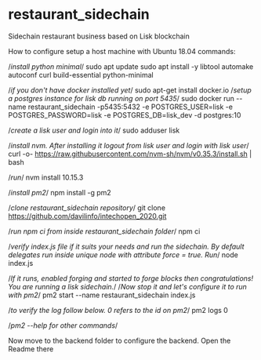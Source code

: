 # restaurant_sidechain
Sidechain restaurant business based on Lisk blockchain

How to configure
setup a host machine with Ubuntu 18.04
commands: 

/*install python minimal*/
sudo apt update
sudo apt install -y libtool automake autoconf curl build-essential python-minimal

/*if you don't have docker installed yet*/
sudo apt-get install docker.io
/*setup a postgres instance for lisk db running on port 5435*/
sudo docker run --name restaurant_sidechain -p5435:5432 -e POSTGRES_USER=lisk -e POSTGRES_PASSWORD=lisk -e POSTGRES_DB=lisk_dev -d postgres:10

/*create a lisk user and login into it*/
sudo adduser lisk

/*install nvm. After installing it logout from lisk user and login with lisk user*/
curl -o- https://raw.githubusercontent.com/nvm-sh/nvm/v0.35.3/install.sh | bash

/*run*/
nvm install 10.15.3

/*install pm2*/
npm install -g pm2

/*clone restaurant_sidechain repository*/
git clone https://github.com/davilinfo/intechopen_2020.git

/*run npm ci from inside restaurant_sidechain folder*/
npm ci

/*verify index.js file if it suits your needs and run the sidechain. By default delegates run inside unique node with attribute force = true. Run*/ node index.js

/*If it runs, enabled forging and started to forge blocks then congratulations! You are running a lisk sidechain.*/
/*Now stop it and let's configure it to run with pm2*/
pm2 start --name restaurant_sidechain index.js

/*to verify the log follow below. 0 refers to the id on pm2*/
pm2 logs 0

/*pm2 --help for other commands*/

Now move to the backend folder to configure the backend. Open the Readme there